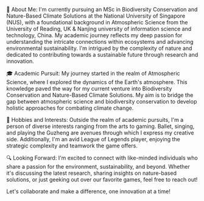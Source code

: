 🌱 About Me:
I'm currently pursuing an MSc in Biodiversity Conservation and Nature-Based Climate Solutions at the National University of Singapore (NUS), with a foundational background in Atmospheric Science from the University of Reading, UK & Nanjing university of information science and technology, China. My academic journey reflects my deep passion for understanding the intricate connections within ecosystems and advancing environmental sustainability. I'm intrigued by the complexity of nature and dedicated to contributing towards a sustainable future through research and innovation.

🎓 Academic Pursuit:
My journey started in the realm of Atmospheric Science, where I explored the dynamics of the Earth's atmosphere. This knowledge paved the way for my current venture into Biodiversity Conservation and Nature-Based Climate Solutions. My aim is to bridge the gap between atmospheric science and biodiversity conservation to develop holistic approaches for combating climate change.

🎨 Hobbies and Interests:
Outside the realm of academic pursuits, I'm a person of diverse interests ranging from the arts to gaming. Ballet, singing, and playing the Guzheng are avenues through which I express my creative side. Additionally, I'm an avid League of Legends player, enjoying the strategic complexity and teamwork the game offers.

🔍 Looking Forward:
I'm excited to connect with like-minded individuals who share a passion for the environment, sustainability, and beyond. Whether it's discussing the latest research, sharing insights on nature-based solutions, or just geeking out over our favorite games, feel free to reach out!

Let's collaborate and make a difference, one innovation at a time!

<!---
Jourinda/Jourinda is a ✨ special ✨ repository because its `README.md` (this file) appears on your GitHub profile.
You can click the Preview link to take a look at your changes.
--->
